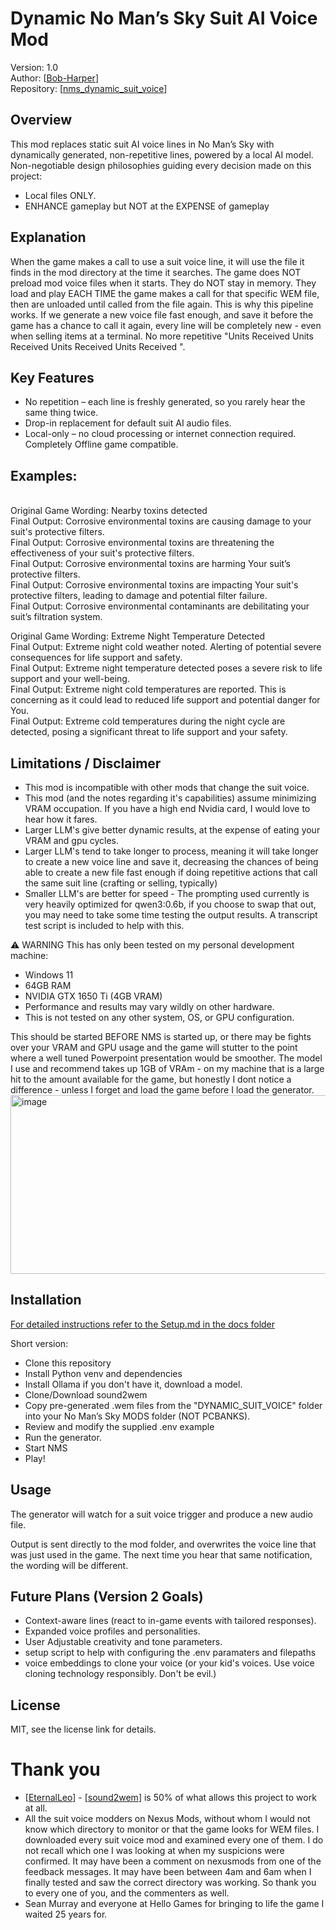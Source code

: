 # Dynamic No Man’s Sky Suit AI Voice Mod

Version: 1.0<br>
Author: [[Bob-Harper](https://github.com/Bob-Harper)]<br>
Repository: [[nms_dynamic_suit_voice](https://github.com/Bob-Harper/nms_dynamic_suit_voice)]

## Overview

This mod replaces static suit AI voice lines in No Man’s Sky with dynamically generated, non-repetitive lines, powered by a local AI model.<br>
Non-negotiable design philosophies guiding every decision made on this project:
- Local files ONLY.
- ENHANCE gameplay but NOT at the EXPENSE of gameplay

## Explanation

When the game makes a call to use a suit voice line, it will use the file it finds in the mod directory at the time it searches. The game does NOT preload mod voice files when it starts.  They do NOT stay in memory.  They load and play EACH TIME the game makes a call for that specific WEM file, then are unloaded until called from the file again.  This is why this pipeline works.  If we generate a new voice file fast enough, and save it before the game has a chance to call it again, every line will be completely new - even when selling items at a terminal.  No more repetitive "Units Received Units Received Units Received Units Received ".

## Key Features

- No repetition – each line is freshly generated, so you rarely hear the same thing twice.
- Drop-in replacement for default suit AI audio files.
- Local-only – no cloud processing or internet connection required. Completely Offline game compatible.

## Examples:
<br>Original Game Wording: Nearby toxins detected
<br> Final Output: Corrosive environmental toxins are causing damage to your suit's protective filters.
<br> Final Output: Corrosive environmental toxins are threatening the effectiveness of your suit's protective filters.
<br> Final Output: Corrosive environmental toxins are harming Your suit’s protective filters.
<br> Final Output: Corrosive environmental toxins are impacting Your suit's protective filters, leading to damage and potential filter failure.
<br> Final Output: Corrosive environmental contaminants are debilitating your suit’s filtration system.

Original Game Wording: Extreme Night Temperature Detected
<br> Final Output: Extreme night cold weather noted. Alerting of potential severe consequences for life support and safety.
<br> Final Output: Extreme night temperature detected poses a severe risk to life support and your well-being.
<br> Final Output: Extreme night cold temperatures are reported. This is concerning as it could lead to reduced life support and potential danger for You.
<br> Final Output: Extreme cold temperatures during the night cycle are detected, posing a significant threat to life support and your safety.


## Limitations / Disclaimer

- This mod is incompatible with other mods that change the suit voice.
- This mod (and the notes regarding it's capabilities) assume minimizing VRAM occupation. If you have a high end Nvidia card, I would love to hear how it fares.
- Larger LLM's give better dynamic results, at the expense of eating your VRAM and gpu cycles.  
- Larger LLM's tend to take longer to process, meaning it will take longer to create a new voice line and save it, decreasing the chances of being able to create a new file fast enough if doing repetitive actions that call the same suit line (crafting or selling, typically)
- Smaller LLM's are better for speed - The prompting used currently is very heavily optimized for qwen3:0.6b, if you choose to swap that out, you may need to take some time testing the output results.  A transcript test script is included to help with this.


⚠️ WARNING
This has only been tested on my personal development machine:
- Windows 11
- 64GB RAM
- NVIDIA GTX 1650 Ti (4GB VRAM)
- Performance and results may vary wildly on other hardware.
- This is not tested on any other system, OS, or GPU configuration.

This should be started BEFORE NMS is started up, or there may be fights over your VRAM and GPU usage and the game will stutter to the point where a well tuned Powerpoint presentation would be smoother.  The model I use and recommend takes up 1GB of VRAm - on my machine that is a large hit to the amount available for the game, but honestly I dont notice a difference - unless I forget and load the game before I load the generator.
<img width="3274" height="286" alt="image" src="https://github.com/user-attachments/assets/d4c88904-f197-45f2-a0c3-ba0bc5c0b491" />

## Installation

[For detailed instructions refer to the Setup.md in the docs folder](docs/Setup.md)

Short version:
- Clone this repository
- Install Python venv and dependencies
- Install Ollama if you don't have it, download a model.
- Clone/Download sound2wem
- Copy pre-generated .wem files from the "DYNAMIC_SUIT_VOICE" folder into your No Man’s Sky MODS folder (NOT PCBANKS).
- Review and modify the supplied .env example
- Run the generator.
- Start NMS
- Play!

## Usage

The generator will watch for a suit voice trigger and produce a new audio file.

Output is sent directly to the mod folder, and overwrites the voice line that was just used in the game. The next time you
hear that same notification, the wording will be different.

## Future Plans (Version 2 Goals)
- Context-aware lines (react to in-game events with tailored responses).
- Expanded voice profiles and personalities.
- User Adjustable creativity and tone parameters.
- setup script to help with configuring the .env paramaters and filepaths
- voice embeddings to clone your voice (or your kid's voices.  Use voice cloning technology responsibly.  Don't be evil.)

## License

MIT, see the license link for details.

# Thank you
- [[EternalLeo](https://github.com/EternalLeo)] - [[sound2wem](https://github.com/EternalLeo/sound2wem)] is 50% of what allows this project to work at all. 
- All the suit voice modders on Nexus Mods, without whom I would not know which directory to monitor or that the game looks for WEM files.  I downloaded every suit voice mod and examined every one of them.  I do not recall which one I was looking at when my suspicions were confirmed.  It may have been a comment on nexusmods from one of the feedback messages.  It may have been between 4am and 6am when I finally tested and saw the correct directory was working.  So thank you to every one of you, and the commenters as well.
- Sean Murray and everyone at Hello Games for bringing to life the game I waited 25 years for.

